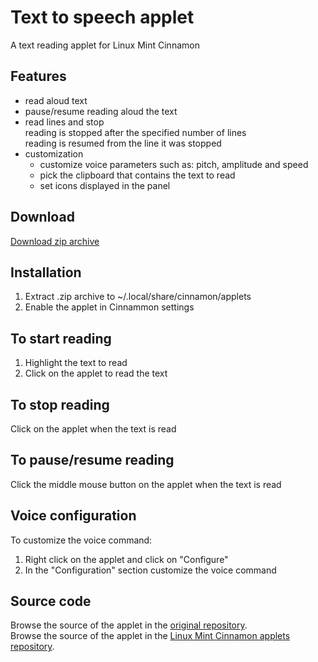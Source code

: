 # Text to speech applet
A text reading applet for Linux Mint Cinnamon

## Features
* read aloud text
* pause/resume reading aloud the text
* read lines and stop  
  reading is stopped after the specified number of lines  
  reading is resumed from the line it was stopped  
* customization
  * customize voice parameters such as: pitch, amplitude and speed
  * pick the clipboard that contains the text to read
  * set icons displayed in the panel

## Download
[Download zip archive](https://cinnamon-spices.linuxmint.com/files/applets/text-to-speech-applet@cardsurf.zip)

## Installation
1. Extract .zip archive to ~/.local/share/cinnamon/applets
2. Enable the applet in Cinnammon settings

## To start reading
1. Highlight the text to read
2. Click on the applet to read the text

## To stop reading
Click on the applet when the text is read

## To pause/resume reading
Click the middle mouse button on the applet when the text is read

## Voice configuration
To customize the voice command:  
  
1. Right click on the applet and click on "Configure"
2. In the "Configuration" section customize the voice command

## Source code
Browse the source of the applet in the [original repository](https://github.com/cardsurf/text-to-speech-applet).  
Browse the source of the applet in the [Linux Mint Cinnamon applets repository](https://github.com/linuxmint/cinnamon-spices-applets/tree/master/text-to-speech-applet%40cardsurf).
